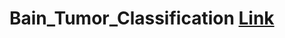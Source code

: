 # Bain_Tumor_Classification <a href="https://huggingface.co/spaces/hkt-harsh/Brain_tumour_model" target="_blank">Link</a>

